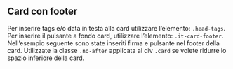 ## Card con footer

Per inserire tags e/o data in testa alla card utilizzare l’elemento: `.head-tags`.
Per inserire il pulsante a fondo card, utilizzare l’elemento: `.it-card-footer`. Nell’esempio seguente sono state inseriti firma e pulsante nel footer della card. Utilizzate la classe `.no-after` applicata al div `.card` se volete ridurre lo spazio inferiore della card.

